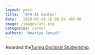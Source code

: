 ```yaml
---
layout: post
title:  "ETH AI Center"
date:   2020-05-20 18:08:39 +00:00
image: /images/ati.png
categories: career
authors: "Amartya Sanyal"
---
```

Awarded the<a href="https://www.turing.ac.uk/">Turing Doctoral Studentship</a>.